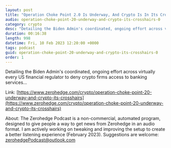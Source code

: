 ```yaml
---
layout: post
title: "Operation Choke Point 2.0 Is Underway, And Crypto Is In Its Crosshairs"
audio: operation-choke-point-20-underway-and-crypto-its-crosshairs-0
category: crypto
desc: "Detailing the Biden Admin's coordinated, ongoing effort across virtually every US financial regulator to deny crypto firms access to banking services..."
duration: 00:16:38
length: 998
datetime: Fri, 10 Feb 2023 12:20:00 +0000
tags: podcast
guid: operation-choke-point-20-underway-and-crypto-its-crosshairs-0
order: 1
---
```

Detailing the Biden Admin's coordinated, ongoing effort across virtually every US financial regulator to deny crypto firms access to banking services...

Link: [https://www.zerohedge.com/crypto/operation-choke-point-20-underway-and-crypto-its-crosshairs](https://www.zerohedge.com/crypto/operation-choke-point-20-underway-and-crypto-its-crosshairs)

About: The Zerohedge Podcast is a non-commercial, automated program, designed to give people a way to get news from Zerohedge in an audio format.  I am actively working on tweaking and improving the setup to create a better listening experience (February 2023).  Suggestions are welcome: [zerohedgePodcast@outlook.com](mailto:zerohedgePodcast@outlook.com)